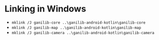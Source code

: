 
# Linking in Windows #

- `mklink /J ganilib-core ..\ganilib-android-kotlin\ganilib-core`
- `mklink /J ganilib-map ..\ganilib-android-kotlin\ganilib-map`
- `mklink /J ganilib-camera ..\ganilib-android-kotlin\ganilib-camera`
